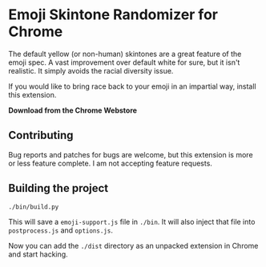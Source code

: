 # Emoji Skintone Randomizer for Chrome

The default yellow (or non-human) skintones are a great feature of the emoji spec. A vast improvement over default white for sure, but it isn't realistic. It simply avoids the racial diversity issue.

If you would like to bring race back to your emoji in an impartial way, install this extension.

**Download from the Chrome Webstore**

## Contributing

Bug reports and patches for bugs are welcome, but this extension is more or less feature complete. I am not accepting feature requests.

## Building the project

```sh
./bin/build.py
```

This will save a `emoji-support.js` file in `./bin`. It will also inject that file into `postprocess.js` and `options.js`.

Now you can add the `./dist` directory as an unpacked extension in Chrome and start hacking.

